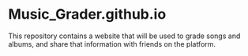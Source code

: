 # Music_Grader.github.io
This repository contains a website that will be used to grade songs and albums, and share that information with friends on the platform.
